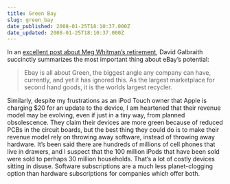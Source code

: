 ```yaml
---
title: Green Bay
slug: green_bay
date_published: 2008-01-25T18:10:37.000Z
date_updated: 2008-01-25T18:10:37.000Z
---
```


In an [excellent post about Meg Whitman’s retirement](http://WWW.davidgalbraith.org/archives/001308.html), David Galbraith succinctly summarizes the most important thing about eBay’s potential:

> Ebay is all about Green, the biggest angle any company can have, currently, and yet it has ignored this. As the largest marketplace for second hand goods, it is the worlds largest recycler.

Similarly, despite my frustrations as an iPod Touch owner that Apple is charging $20 for an update to the device, I am heartened that their revenue model may be evolving, even if just in a tiny way, from planned obsolescence. They claim their devices are more green because of reduced PCBs in the circuit boards, but the best thing they could do is to make their revenue model rely on throwing away software, instead of throwing away hardware. It’s been said there are hundreds of millions of cell phones that live in drawers, and I suspect that the 100 million iPods that have been sold were sold to perhaps 30 million households. That’s a lot of costly devices sitting in disuse. Software subscriptions are a much less planet-clogging option than hardware subscriptions for companies which offer both.
